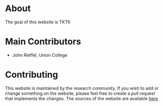 # About


The goal of this website is TKTK


# Main Contributors
- John Rieffel, Union College

# Contributing

This website is maintained by the research community. If you wish to add or change something on the website, please feel free to create a pull request that implements the changes. The sources of the website are available [here](https://github.com/Union-College-Computer-Science/soft-robotics-simulators.github.io)

